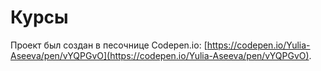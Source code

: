 # Курсы

Проект был создан в песочнице Codepen.io: [https://codepen.io/Yulia-Aseeva/pen/vYQPGvO](https://codepen.io/Yulia-Aseeva/pen/vYQPGvO).

